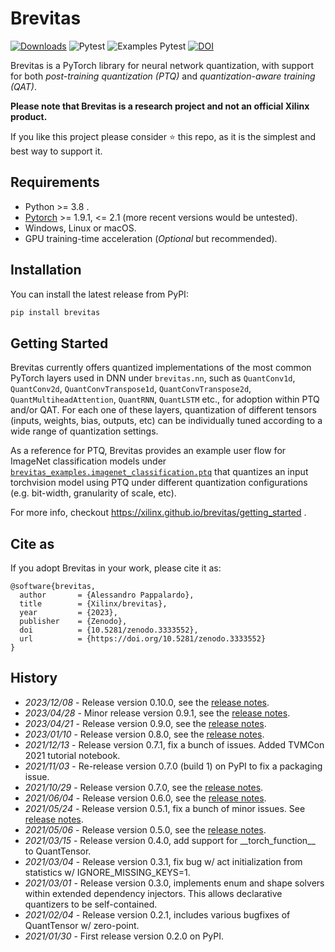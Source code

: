 # Brevitas

[![Downloads](https://pepy.tech/badge/brevitas)](https://pepy.tech/project/brevitas)
![Pytest](https://github.com/Xilinx/brevitas/workflows/Pytest/badge.svg?branch=master)
![Examples Pytest](https://github.com/Xilinx/brevitas/workflows/Examples%20Pytest/badge.svg?branch=master)
[![DOI](https://zenodo.org/badge/140494324.svg)](https://zenodo.org/badge/latestdoi/140494324)

Brevitas is a PyTorch library for neural network quantization, with support for both *post-training quantization (PTQ)* and *quantization-aware training (QAT)*.

**Please note that Brevitas is a research project and not an official Xilinx product.**

If you like this project please consider ⭐ this repo, as it is the simplest and best way to support it.

## Requirements

* Python >= 3.8 .
* [Pytorch](https://pytorch.org) >= 1.9.1, <= 2.1 (more recent versions would be untested).
* Windows, Linux or macOS.
* GPU training-time acceleration (*Optional* but recommended).

## Installation

You can install the latest release from PyPI:
```bash
pip install brevitas
```

## Getting Started

Brevitas currently offers quantized implementations of the most common PyTorch layers used in DNN under `brevitas.nn`, such as `QuantConv1d`, `QuantConv2d`, `QuantConvTranspose1d`, `QuantConvTranspose2d`, `QuantMultiheadAttention`, `QuantRNN`, `QuantLSTM` etc., for adoption within PTQ and/or QAT.
For each one of these layers, quantization of different tensors (inputs, weights, bias, outputs, etc) can be individually tuned according to a wide range of quantization settings.

As a reference for PTQ, Brevitas provides an example user flow for ImageNet classification models under [`brevitas_examples.imagenet_classification.ptq`](https://github.com/Xilinx/brevitas/blob/master/src/brevitas_examples/imagenet_classification/ptq/ptq_evaluate.py) that quantizes an input torchvision model using PTQ under different quantization configurations (e.g. bit-width, granularity of scale, etc).

For more info, checkout https://xilinx.github.io/brevitas/getting_started .

## Cite as

If you adopt Brevitas in your work, please cite it as:
```
@software{brevitas,
  author       = {Alessandro Pappalardo},
  title        = {Xilinx/brevitas},
  year         = {2023},
  publisher    = {Zenodo},
  doi          = {10.5281/zenodo.3333552},
  url          = {https://doi.org/10.5281/zenodo.3333552}
}
```

## History

- *2023/12/08* - Release version 0.10.0, see the [release notes](https://github.com/Xilinx/brevitas/releases/tag/v0.10.0).
- *2023/04/28* - Minor release version 0.9.1, see the [release notes](https://github.com/Xilinx/brevitas/releases/tag/v0.9.1).
- *2023/04/21* - Release version 0.9.0, see the [release notes](https://github.com/Xilinx/brevitas/releases/tag/v0.9.0).
- *2023/01/10* - Release version 0.8.0, see the [release notes](https://github.com/Xilinx/brevitas/releases/tag/v0.8.0).
- *2021/12/13* - Release version 0.7.1, fix a bunch of issues. Added TVMCon 2021 tutorial notebook.
- *2021/11/03* - Re-release version 0.7.0 (build 1) on PyPI to fix a packaging issue.
- *2021/10/29* - Release version 0.7.0, see the [release notes](https://github.com/Xilinx/brevitas/releases/tag/v0.7.0).
- *2021/06/04* - Release version 0.6.0, see the [release notes](https://github.com/Xilinx/brevitas/releases/tag/v0.6.0).
- *2021/05/24* - Release version 0.5.1, fix a bunch of minor issues. See [release notes](https://github.com/Xilinx/brevitas/releases/tag/v0.5.1).
- *2021/05/06* - Release version 0.5.0, see the [release notes](https://github.com/Xilinx/brevitas/releases/tag/v0.5.0).
- *2021/03/15* - Release version 0.4.0, add support for \_\_torch_function\_\_ to QuantTensor.
- *2021/03/04* - Release version 0.3.1, fix bug w/ act initialization from statistics w/ IGNORE_MISSING_KEYS=1.
- *2021/03/01* - Release version 0.3.0, implements enum and shape solvers within extended dependency injectors. This allows declarative quantizers to be self-contained.
- *2021/02/04* - Release version 0.2.1, includes various bugfixes of QuantTensor w/ zero-point.
- *2021/01/30* - First release version 0.2.0 on PyPI.
